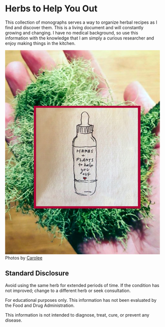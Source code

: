 # Herbs to Help You Out

This collection of monographs serves a way to organize herbal recipes as I find and discover them. This is a living document and will constantly growing and changing. I have no medical background, so use this information with the knowledge that I am simply a curious researcher and enjoy making things in the kitchen.

![book cover](images/cover.jpg)
Photos by [Carolee](https://www.instagram.com/theblackandthered/)

## Standard Disclosure
Avoid using the same herb for extended periods of time. If the condition has not improved; change to a different herb or seek consultation.


For educational purposes only. This information has not been evaluated by the Food and Drug Administration.


This information is not intended to diagnose, treat, cure, or prevent any disease.